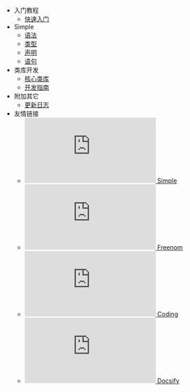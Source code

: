 - 入门教程
    - [快速入门](tutorial@started.md)
- Simple
    - [语法](simple@grammar.md)
    - [类型](simple@type.md)
    - [声明](simple@declaration.md)
    - [语句](simple@statement.md)
- 类库开发
    - [核心类库](library@core.md)
    - [开发指南](library@develop.md)
- 附加其它
    - [更新日志](update.md)
- 友情链接
    - [![](https://ico.di8du.com/get.php?url=https://code.google.com/archive/p/simple/ ':size=14') Simple](https://code.google.com/archive/p/simple/)
    - [![](https://ico.di8du.com/get.php?url=https://www.freenom.com ':size=14') Freenom](https://www.freenom.com)
    - [![](https://ico.di8du.com/get.php?url=https://coding.net ':size=14') Coding](https://coding.net)
    - [![](https://ico.di8du.com/get.php?url=https://docsify.js.org ':size=14') Docsify](https://docsify.js.org)
